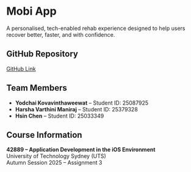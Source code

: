 # Mobi App

A personalised, tech-enabled rehab experience designed to help users recover better, faster, and with confidence.

## GitHub Repository  
[GitHub Link](https://github.com/saa-b/autumn2025-ios-a3)

## Team Members  
- **Yodchai Kovavinthaweewat** – Student ID: 25087925  
- **Harsha Varthini Maniraj** – Student ID: 25379328  
- **Hsin Chen** – Student ID: 25033349

## Course Information  
**42889 – Application Development in the iOS Environment**  
University of Technology Sydney (UTS)  
Autumn Session 2025 – Assignment 3


